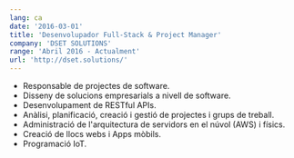 ```yaml
---
lang: ca
date: '2016-03-01'
title: 'Desenvolupador Full-Stack & Project Manager'
company: 'DSET SOLUTIONS'
range: 'Abril 2016 - Actualment'
url: 'http://dset.solutions/'
---
```


- Responsable de projectes de software.
- Disseny de solucions empresarials a nivell de software.
- Desenvolupament de RESTful APIs.
- Anàlisi, planificació, creació i gestió de projectes i grups de treball.
- Administració de l'arquitectura de servidors en el núvol (AWS) i físics.
- Creació de llocs webs i Apps mòbils.
- Programació IoT.
